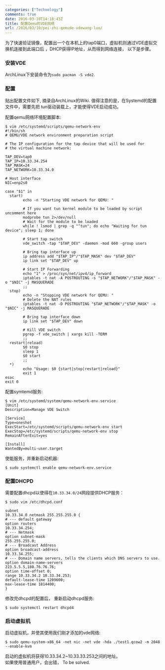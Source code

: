 ```yaml
---
categories: ["Technology"]
comments: true
date: 2016-03-10T14:18:43Z
title: 配置Qemu的VDE网络
url: /2016/03/10/pei-zhi-qemude-vdewang-luo/
---
```


为了快速验证镜像，配置出一个在本机上的tap0端口，虚拟机则通过VDE虚拟交换机连接到此端口后
，DHCP获得IP地址，从而得到网络连接， 以下是步骤。    
### 安装VDE
ArchLinux下安装命令为`sudo pacman -S vde2`.    

### 配置
贴出配置文件如下, 摘录自ArchLinux的Wiki. 值得注意的是，在Systemd的配置文件中，需要先把
tun驱动装载上，才能使得VDE启动成功。    

配置qemu网络环境配置脚本:    

```
$ vim /etc/systemd/scripts/qemu-network-env 
#!/bin/sh
# QEMU/VDE network environment preparation script

# The IP configuration for the tap device that will be used for
# the virtual machine network:

TAP_DEV=tap0
TAP_IP=10.33.34.254
TAP_MASK=24
TAP_NETWORK=10.33.34.0

# Host interface
NIC=enp2s0

case "$1" in
  start)
        echo -n "Starting VDE network for QEMU: "

        # If you want tun kernel module to be loaded by script uncomment here
        modprobe tun 2>/dev/null
        # Wait for the module to be loaded
        while ! lsmod | grep -q "^tun"; do echo "Waiting for tun device"; sleep 1; done

        # Start tap switch
        vde_switch -tap "$TAP_DEV" -daemon -mod 660 -group users

        # Bring tap interface up
        ip address add "$TAP_IP"/"$TAP_MASK" dev "$TAP_DEV"
        ip link set "$TAP_DEV" up

        # Start IP Forwarding
        echo "1" > /proc/sys/net/ipv4/ip_forward
        iptables -t nat -A POSTROUTING -s "$TAP_NETWORK"/"$TAP_MASK" -o "$NIC" -j MASQUERADE
        ;;
  stop)
        echo -n "Stopping VDE network for QEMU: "
        # Delete the NAT rules
        iptables -t nat -D POSTROUTING "$TAP_NETWORK"/"$TAP_MASK" -o "$NIC" -j MASQUERADE

        # Bring tap interface down
        ip link set "$TAP_DEV" down

        # Kill VDE switch
        pgrep -f vde_switch | xargs kill -TERM
        ;;
  restart|reload)
        $0 stop
        sleep 1
        $0 start
        ;;
  *)
        echo "Usage: $0 {start|stop|restart|reload}"
        exit 1
esac
exit 0
```
配置symtemd服务:    

```
$ vim /etc/systemd/system/qemu-network-env.service
[Unit]
Description=Manage VDE Switch

[Service]
Type=oneshot
ExecStart=/etc/systemd/scripts/qemu-network-env start
ExecStop=/etc/systemd/scripts/qemu-network-env stop
RemainAfterExit=yes

[Install]
WantedBy=multi-user.target
```

使能服务，并重新启动机器:     

```
$ sudo systemctl enable qemu-network-env.service
```

### 配置DHCPD
需要配置dhcpd以使得在`10.33.34.0/24`网段提供DHCP服务：     

```
$ sudo vim /etc/dhcpd.conf

subnet
10.33.34.0 netmask 255.255.255.0 {
# --- default gateway
option routers
10.33.34.254;
# --- Netmask
option subnet-mask
255.255.255.0;
# --- Broadcast Address
option broadcast-address
10.33.34.255;
# --- Domain name servers, tells the clients which DNS servers to use.
option domain-name-servers
223.5.5.5,180.76.76.76;
option time-offset 0;
range 10.33.34.2 10.33.34.253;
default-lease-time 1209600;
max-lease-time 1814400;
}
```
修改完dhcpd的配置后， 重新启动dhcpd服务:     

```
$ sudo systemctl restart dhcpd4
```

### 启动虚拟机
启动虚拟机，并使其使用我们刚才添加的vde网络:     

```
$ sudo qemu-system-x86_64 -net nic -net vde -hda ./test1.qcow2 -m 2048 --enable-kvm
```
启动的虚拟机将获得10.33.34.2~10.33.33.253之间的地址。      
如果使用普通用户，会出错， To be solved.     
